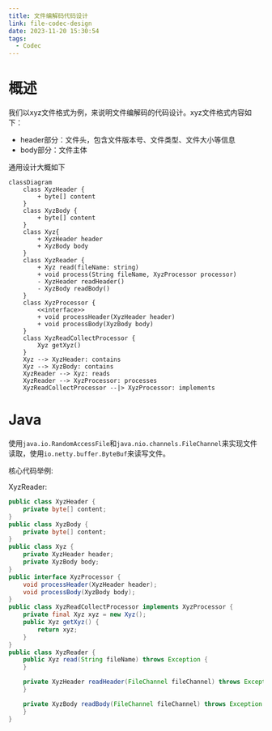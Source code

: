 ```yaml
---
title: 文件编解码代码设计
link: file-codec-design
date: 2023-11-20 15:30:54
tags:
  - Codec
---
```


# 概述

我们以xyz文件格式为例，来说明文件编解码的代码设计。xyz文件格式内容如下：

- header部分：文件头，包含文件版本号、文件类型、文件大小等信息
- body部分：文件主体

通用设计大概如下

```mermaid
classDiagram
    class XyzHeader {
        + byte[] content
    }
    class XyzBody {
        + byte[] content
    }
    class Xyz{
        + XyzHeader header
        + XyzBody body
    }
    class XyzReader {
        + Xyz read(fileName: string)
        + void process(String fileName, XyzProcessor processor)
        - XyzHeader readHeader()
        - XyzBody readBody()
    }
    class XyzProcessor {
        <<interface>>
        + void processHeader(XyzHeader header)
        + void processBody(XyzBody body)
    }
    class XyzReadCollectProcessor {
        Xyz getXyz()
    }
    Xyz --> XyzHeader: contains
    Xyz --> XyzBody: contains
    XyzReader --> Xyz: reads
    XyzReader --> XyzProcessor: processes
    XyzReadCollectProcessor --|> XyzProcessor: implements
```

# Java

使用`java.io.RandomAccessFile`和`java.nio.channels.FileChannel`来实现文件读取，使用`io.netty.buffer.ByteBuf`来读写文件。

核心代码举例:

XyzReader:
```java
public class XyzHeader {
    private byte[] content;
}
public class XyzBody {
    private byte[] content;
}
public class Xyz {
    private XyzHeader header;
    private XyzBody body;
}
public interface XyzProcessor {
    void processHeader(XyzHeader header);
    void processBody(XyzBody body);
}
public class XyzReadCollectProcessor implements XyzProcessor {
    private final Xyz xyz = new Xyz();
    public Xyz getXyz() {
        return xyz;
    }
}
public class XyzReader {
    public Xyz read(String fileName) throws Exception {
    }

    private XyzHeader readHeader(FileChannel fileChannel) throws Exception {
    }

    private XyzBody readBody(FileChannel fileChannel) throws Exception {
    }
}
```
